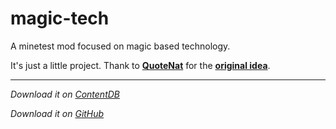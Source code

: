# magic-tech
A minetest mod focused on magic based technology.

It's just a little project. Thank to **[QuoteNat](https://github.com/QuoteNat/)** for the **[original idea](https://github.com/QuoteNat/magic-tech)**.

---
_Download it on [ContentDB](https://content.minetest.net/packages/Futuray-pgm/magic_tech/)_

_Download it on [GitHub](https://github.com/Futuray-pgm/magic-tech/)_
